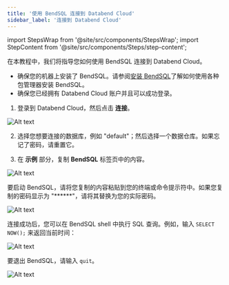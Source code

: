 ```yaml
---
title: '使用 BendSQL 连接到 Databend Cloud'
sidebar_label: '连接到 Databend Cloud'
---
```

import StepsWrap from '@site/src/components/StepsWrap';
import StepContent from '@site/src/components/Steps/step-content';

在本教程中，我们将指导您如何使用 BendSQL 连接到 Databend Cloud。

<StepsWrap>
<StepContent number="0" title="开始之前">

- 确保您的机器上安装了 BendSQL。请参阅[安装 BendSQL](index.md#installing-bendsql)了解如何使用各种包管理器安装 BendSQL。
- 确保您已经拥有 Databend Cloud 账户并且可以成功登录。

</StepContent>

<StepContent number="1" title="获取连接信息">

1. 登录到 Databend Cloud，然后点击 **连接**。

![Alt text](/img/connect/bendsql-4.gif)

2. 选择您想要连接的数据库，例如 "default"；然后选择一个数据仓库。如果忘记了密码，请重置它。

3. 在 **示例** 部分，复制 **BendSQL** 标签页中的内容。

![Alt text](/img/connect/bendsql-5.gif)

</StepContent>
<StepContent number="2" title="启动 BendSQL">

要启动 BendSQL，请将您复制的内容粘贴到您的终端或命令提示符中。如果您复制的密码显示为 "******"，请将其替换为您的实际密码。

![Alt text](/img/connect/bendsql-6.gif)

</StepContent>

<StepContent number="3" title="执行查询">

连接成功后，您可以在 BendSQL shell 中执行 SQL 查询。例如，输入 `SELECT NOW();` 来返回当前时间：

![Alt text](/img/connect/bendsql-7.gif)

</StepContent>
<StepContent number="4" title="退出 BendSQL">

要退出 BendSQL，请输入 `quit`。

![Alt text](/img/connect/bendsql-8.gif)

</StepContent>
</StepsWrap>